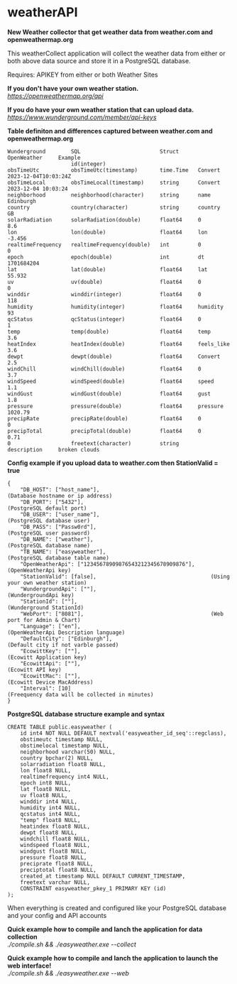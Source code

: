 # weatherAPI

**New Weather collector that get weather data from weather.com and openweathermap.org**

This weatherCollect application will collect the weather data from either or both above data source and store it in a PostgreSQL database.

Requires: APIKEY from either or both Weather Sites

**If you don't have your own weather station.**<BR>
*https://openweathermap.org/api*

**If you do have your own weather station that can upload data.**<BR>
*https://www.wunderground.com/member/api-keys*

**Table definiton and differences captured between weather.com and openweathermap.org**

```
Wunderground		SQL							Struct		OpenWeather	    Example
					id(integer)			
obsTimeUtc			obsTimeUtc(timestamp)		time.Time	Convert			2023-12-04T10:03:24Z	
obsTimeLocal		obsTimeLocal(timestamp)		string		Convert			2023-12-04 10:03:24
neighborhood		neighborhood(character)		string		name			Edinburgh
country				country(character)			string		country			GB
solarRadiation		solarRadiation(double)		float64		0				8.6	
lon					lon(double)					float64		lon				-3.456
realtimeFrequency	realtimeFrequency(double)	int			0				0
epoch				epoch(double)				int			dt				1701684204
lat					lat(double)					float64		lat				55.932
uv					uv(double)					float64		0				0	
winddir				winddir(integer)			float64		0				118	
humidity			humidity(integer)			float64		humidity		93
qcStatus			qcStatus(integer)			float64		0				1	
temp				temp(double)				float64		temp			3.6
heatIndex			heatIndex(double)			float64		feels_like		3.6
dewpt				dewpt(double)				float64		Convert			2.5
windChill			windChill(double)			float64		0				3.7
windSpeed			windSpeed(double)			float64		speed			1.1
windGust			windGust(double)			float64		gust			1.8
pressure			pressure(double)			float64		pressure		1020.79
precipRate			precipRate(double)			float64		0				0	
precipTotal			precipTotal(double)			float64		0				0.71	
0					freetext(character)			string		description		broken clouds
```
**Config example if you upload data to weather.com then StationValid = true**
```
{
    "DB_HOST": ["host_name"],									(Database hostname or ip address)
    "DB_PORT": ["5432"],										(PostgreSQL default port)
    "DB_USER": ["user_name"],									(PostgreSQL database user)
    "DB_PASS": ["Passw0rd"],									(PostgreSQL user password)
    "DB_NAME": ["weather"],										(PostgreSQL database name)
    "TB_NAME": ["easyweather"],									(PostgreSQL database table name)
    "OpenWeatherApi": ["12345678909876543212345678909876"],		(OpenWeatherApi key)
    "StationValid": [false],									(Using your own weather station)
    "WundergroundApi": [""],									(WundergroundApi key)
	"StationId": [""],											(Wunderground StationId)
    "WebPort": ["8081"],										(Web port for Admin & Chart)
    "Language": ["en"],											(OpenWeatherApi Description language)
    "DefaultCity": ["Edinburgh"],								(Default city if not varble passed)
	"EcowittKey": [""],											(Ecowitt Application key)
    "EcowittApi": [""],											(Ecowitt API key)
    "EcowittMac": [""],											(Ecowitt Device MacAddress)
	"Interval": [10]											(Freequency data will be collected in minutes)
}
```
**PostgreSQL database structure example and syntax**

```
CREATE TABLE public.easyweather (
	id int4 NOT NULL DEFAULT nextval('easyweather_id_seq'::regclass),
	obstimeutc timestamp NULL,
	obstimelocal timestamp NULL,
	neighborhood varchar(50) NULL,
	country bpchar(2) NULL,
	solarradiation float8 NULL,
	lon float8 NULL,
	realtimefrequency int4 NULL,
	epoch int8 NULL,
	lat float8 NULL,
	uv float8 NULL,
	winddir int4 NULL,
	humidity int4 NULL,
	qcstatus int4 NULL,
	"temp" float8 NULL,
	heatindex float8 NULL,
	dewpt float8 NULL,
	windchill float8 NULL,
	windspeed float8 NULL,
	windgust float8 NULL,
	pressure float8 NULL,
	preciprate float8 NULL,
	preciptotal float8 NULL,
	created_at timestamp NULL DEFAULT CURRENT_TIMESTAMP,
	freetext varchar NULL,
	CONSTRAINT easyweather_pkey_1 PRIMARY KEY (id)
);
```

When everything is created and configured like your PostgreSQL database and your config and API accounts

**Quick example how to compile and lanch the application for data collection**<BR>
*./compile.sh && ./easyweather.exe --collect*<BR>

**Quick example how to compile and lanch the application to launch the web interface!**<BR>
*./compile.sh && ./easyweather.exe --web*<BR>